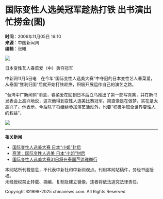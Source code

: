 # 国际变性人选美冠军趁热打铁 出书演出忙捞金(图)

**时间**：2009年11月05日 16:10  
**来源**：中国新闻网  
**编辑**：张曦  

![](http://i2.chinanews.com/zwimg/01.jpg)

日本变性艺人春菜爱（中）勇夺冠军  

中新网11月5日电　在今年“国际变性人选美大赛”中夺冠的日本变性艺人春菜爱，从泰国“胜利归国”后就开始打铁趁热，积极开展运作自己的演艺之路。

“台湾中广新闻网”消息，春菜爱在回到日本后立马推出了第一部写真集，并在新书发表会上高兴地说，这次他得到变性人选美比赛冠军，简直像是在做梦，实在是太高兴了。他表示，今后除了将继续参加演艺活动外，也要“积极争取全世界变性人的权益”。

![](U253P4T8D1949570F107DT20091105161003.jpg)

--- 

**相关新闻**  
- [国际变性人选美大赛 日本“小姐”封后](http://www.chinanews.com.cn/tp/tp-gjxw/news/2009/11-01/1941158.shtml)  
- [高清：国际变性人选美 日本“小姐”封后](http://www.chinanews.com.cn/tp/news/photo_hd/2009/11-01/2780.shtml)  
- [国际变性人选美大赛31日将在泰国芭达雅举行](http://www.chinanews.com.cn/gj/gj-sswh/news/2009/10-29/1937924.shtml)  

本网站所刊载信息，不代表中新社和中新网观点。刊用本网站稿件，务经书面授权。  
未经授权禁止转载、摘编、复制及建立镜像，违者将依法追究法律责任。  

Copyright ©1999-2025 chinanews.com. All Rights Reserved
<!-- tcd_original_link https://www.chinanews.com.cn/yl/yl-mxzz/news/2009/11-05/1949570.shtml -->
